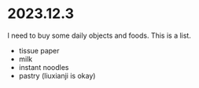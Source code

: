 # 2023.12.3
I need to buy some daily objects and foods. This is a list.

+ tissue paper
+ milk
+ instant noodles
+ pastry (liuxianji is okay)